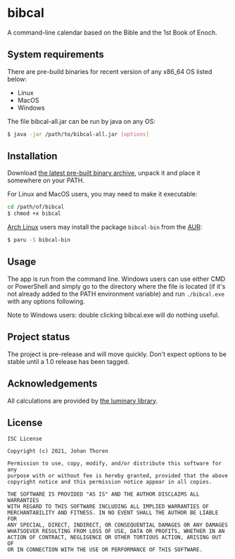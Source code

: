 # bibcal

A command-line calendar based on the Bible and the 1st Book of Enoch.

## System requirements

There are pre-build binaries for recent version of any x86_64 OS listed below:

- Linux
- MacOS
- Windows

The file bibcal-all.jar can be run by java on any OS:

``` sh
$ java -jar /path/to/bibcal-all.jar [options]
```

## Installation

Download [the latest pre-built
binary archive](https://github.com/johanthoren/bibcal/releases/latest), unpack 
it and place it somewhere on your PATH.

For Linux and MacOS users, you may need to make it executable:

``` sh
cd /path/of/bibcal
$ chmod +x bibcal
```

[Arch Linux](https://archlinux.org/) users may install the package `bibcal-bin`
from the [AUR](https://aur.archlinux.org/):

``` sh
$ paru -S bibcal-bin
```

## Usage

The app is run from the command line. Windows users can use either CMD or
PowerShell and simply go to the directory where the file is located (if it's not
already added to the PATH environment variable) and run `./bibcal.exe` with any
options following.

Note to Windows users: double clicking bibcal.exe will do nothing useful.

## Project status

The project is pre-release and will move quickly. Don't expect options to be
stable until a 1.0 release has been tagged.

## Acknowledgements

All calculations are provided by [the luminary library](https://github.com/johanthoren/luminary).

## License

```
ISC License

Copyright (c) 2021, Johan Thoren

Permission to use, copy, modify, and/or distribute this software for any
purpose with or without fee is hereby granted, provided that the above
copyright notice and this permission notice appear in all copies.

THE SOFTWARE IS PROVIDED "AS IS" AND THE AUTHOR DISCLAIMS ALL WARRANTIES
WITH REGARD TO THIS SOFTWARE INCLUDING ALL IMPLIED WARRANTIES OF
MERCHANTABILITY AND FITNESS. IN NO EVENT SHALL THE AUTHOR BE LIABLE FOR
ANY SPECIAL, DIRECT, INDIRECT, OR CONSEQUENTIAL DAMAGES OR ANY DAMAGES
WHATSOEVER RESULTING FROM LOSS OF USE, DATA OR PROFITS, WHETHER IN AN
ACTION OF CONTRACT, NEGLIGENCE OR OTHER TORTIOUS ACTION, ARISING OUT OF
OR IN CONNECTION WITH THE USE OR PERFORMANCE OF THIS SOFTWARE.
```
